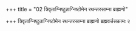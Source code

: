 +++
title = "02 त्रिवृताग्निष्टुताग्निष्टोमेन रथन्तरसाम्ना ब्राह्मणो"

+++
त्रिवृताग्निष्टुताग्निष्टोमेन रथन्तरसाम्ना ब्राह्मणो ब्रह्मवर्चसकामः २